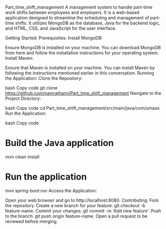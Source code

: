 Part_time_shift_management
A management system to handle part-time work shifts between employees and employers. It is a web-based application designed to streamline the scheduling and management of part-time shifts. It utilizes MongoDB as the database, Java for the backend logic, and HTML, CSS, and JavaScript for the user interface.

Getting Started:
Prerequisites:
Install MongoDB:

Ensure MongoDB is installed on your machine. You can download MongoDB from here and follow the installation instructions for your operating system.
Install Maven:

Ensure that Maven is installed on your machine. You can install Maven by following the instructions mentioned earlier in this conversation.
Running the Application:
Clone the Repository:

bash
Copy code
git clone https://github.com/namrathamj/Part_time_shift_management
Navigate to the Project Directory:

bash
Copy code
cd Part_time_shift_management/src/main/java/com/umass
Run the Application:

bash
Copy code
# Build the Java application
mvn clean install

# Run the application
mvn spring-boot:run
Access the Application:

Open your web browser and go to http://localhost:8080.
Contributing:
Fork the repository.
Create a new branch for your feature: git checkout -b feature-name.
Commit your changes: git commit -m 'Add new feature'.
Push to the branch: git push origin feature-name.
Open a pull request to be reviewed before merging.
